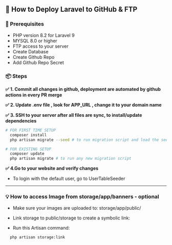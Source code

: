 ## 🚀 How to Deploy Laravel to GitHub & FTP

### 📌 Prerequisites

- PHP version 8.2 for Laravel 9
- MYSQL 8.0 or higher
- FTP access to your server
- Create Database
- Create Github Repo
- Add Github Repo Secret

### 📦 Steps

**✅ 1. Commit all changes in github, deployment are automated by github actions in every PR merge**

**✅ 2. Update .env file , look for APP_URL , change it to your domain name**

**✅ 3. SSH to your server after all files are sync, to install/update dependencies**

```sh
# FOR FIRST TIME SETUP
  composer install
  php artisan migrate --seed # to run migration script and load the seeders data

# FOR EXISTING SETUP
  composer update
  php artisan migrate # to run any new migration script
```

**✅ 4.Go to your website and verify changes**

- To login with the default user, go to UserTableSeeder

---

### 💡 How to access Image from storage/app/banners - optional

- Make sure your images are uploaded to: storage/app/public/

- Link storage to public/storage to create a symbolic link:

- Run this Artisan command:

```sh
  php artisan storage:link
```

